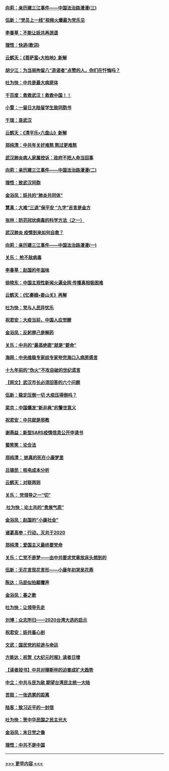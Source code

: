 #### [向莉：亲历建三江事件——中国法治路漫漫(三)](../pages/nsc993/n11831825.md?t=02021801) 
#### [伍新：“党员上一线”视频火爆最为党乐见](../pages/nsc993/n11838200.md?t=02021801) 
#### [李春草：不能让妖共再逍遥](../pages/nsc993/n11838102.md?t=02021801) 
#### [理悟：快逃(歌词)](../pages/nsc993/n11838083.md?t=02021801) 
#### [云鹤天：《菩萨蛮▪大柏地》新解](../pages/nsc993/n11838059.md?t=02021801) 
#### [胡少江：为当局拘留八“造谣者”点赞的人，你们在忏悔吗？](../pages/nsc993/n11836801.md?t=02021801) 
#### [吐为快：中共是最大病原体](../pages/nsc993/n11836748.md?t=02021801) 
#### [千百度：救救武汉！救救中国！！](../pages/nsc993/n11836145.md?t=02021801) 
#### [小雪：一留日大陆留学生致同胞书](../pages/nsc993/n11834624.md?t=02021801) 
#### [千瑞：哀武汉](../pages/nsc993/n11833647.md?t=02021801) 
#### [云鹤天：《清平乐▪六盘山》新解](../pages/nsc993/n11833611.md?t=02021801) 
#### [郑纯清：中共年关好难熬 熬过更难熬](../pages/nsc993/n11833489.md?t=02021801) 
#### [武汉肺炎病人家属控诉：政府不把人命当回事](../pages/nsc993/n11833205.md?t=02021801) 
#### [向莉：亲历建三江事件——中国法治路漫漫(二)](../pages/nsc993/n11829102.md?t=02021801) 
#### [理悟：致武汉同胞](../pages/nsc993/n11831522.md?t=02021801) 
#### [金浴凤：妖共的“肺炎共同体”](../pages/nsc993/n11829448.md?t=02021801) 
#### [慧真：大难“三退”保平安 “九字”吉言是金方](../pages/nsc993/n11829501.md?t=02021801) 
#### [张林：防范冠状病毒的科学方法（之一）](../pages/nsc993/n11828618.md?t=02021801) 
#### [武汉肺炎 疫情到来如何自救？](../pages/nsc993/n11827632.md?t=02021801) 
#### [向莉：亲历建三江事件——中国法治路漫漫(一)](../pages/nsc993/n11827190.md?t=02021801) 
#### [关乐： 枪不敌病毒](../pages/nsc993/n11826746.md?t=02021801) 
#### [李春草：赵国的年滋味](../pages/nsc993/n11826321.md?t=02021801) 
#### [徐晓东：中国主观性新闻火遍全网 传播真相极困难](../pages/nsc993/n11826508.md?t=02021801) 
#### [云鹤天：《忆秦娥▪娄山关》再解](../pages/nsc993/n11824682.md?t=02021801) 
#### [吐为快：党与人民异忧乐](../pages/nsc993/n11824660.md?t=02021801) 
#### [祝君安：大疫当前，中国人应觉醒](../pages/nsc993/n11821946.md?t=02021801) 
#### [金浴凤：反躬罪己是解药](../pages/nsc993/n11820280.md?t=02021801) 
#### [关乐：中共的“最高绝密”就是“要命”](../pages/nsc993/n11816946.md?t=02021801) 
#### [海网：中央维稳专家组专家夸完海口入病房感言](../pages/nsc993/n11815138.md?t=02021801) 
#### [十九年前的“伪火”不攻自破的世纪谎言](../pages/nsc993/n11813238.md?t=02021801) 
#### [【网文】武汉市长必须回答的六个问题](../pages/nsc993/n11813848.md?t=02021801) 
#### [伍新：稳定压倒一切 大疫压得倒吗？](../pages/nsc993/n11812634.md?t=02021801) 
#### [梁京：中国爆发“新非典”的警世意义](../pages/nsc993/n11812554.md?t=02021801) 
#### [祝君安：中共就是邪教](../pages/nsc993/n11812431.md?t=02021801) 
#### [谢燕益：新型SARS疫情信息公开申请书](../pages/nsc993/n11808840.md?t=02021801) 
#### [蜀笑笑：论合法](../pages/nsc993/n11808064.md?t=02021801) 
#### [郑纯清： 她真的死在小康梦里](../pages/nsc993/n11806623.md?t=02021801) 
#### [吕锡民：核电成本分析](../pages/nsc993/n11806284.md?t=02021801) 
#### [云鹤天：对联两则](../pages/nsc993/n11805957.md?t=02021801) 
#### [关乐： 党领导之一“切”](../pages/nsc993/n11804505.md?t=02021801) 
#### [ 吐为快：论土共的“贵族气质”](../pages/nsc993/n11804490.md?t=02021801) 
#### [金浴凤：赵国的“小康社会”](../pages/nsc993/n11804452.md?t=02021801) 
#### [诸葛高参：行动，灭共于2020](../pages/nsc993/n11804120.md?t=02021801) 
#### [郑纯清：爱国主义最终要党命](../pages/nsc993/n11802197.md?t=02021801) 
#### [关乐：亡党不是梦——由中共要求党章放床头想到的](../pages/nsc993/n11802156.md?t=02021801) 
#### [伍新：无花言现花言形——小康年初哭吴花燕](../pages/nsc993/n11800044.md?t=02021801) 
#### [陈达：马屁似拍颠覆声](../pages/nsc993/n11800010.md?t=02021801) 
#### [金浴凤：春之歌](../pages/nsc993/n11797687.md?t=02021801) 
#### [吐为快：让领导先走](../pages/nsc993/n11797512.md?t=02021801) 
#### [刘博：众志所归——2020台湾大选的启示](../pages/nsc993/n11796878.md?t=02021801) 
#### [祝君安：妖共畜心剖](../pages/nsc993/n11794273.md?t=02021801) 
#### [文武：国民党的前途与命运](../pages/nsc993/n11794198.md?t=02021801) 
#### [方能达：祝贺《大纪元时报》读者日增](../pages/nsc993/n11793807.md?t=02021801) 
#### [【读者投书】中共对穆斯林的迫害成扩大趋势](../pages/nsc993/n11791371.md?t=02021801) 
#### [中立：中共与民为敌 期望台湾民主统一大陆](../pages/nsc993/n11790392.md?t=02021801) 
#### [苦胆：一张选票的距离](../pages/nsc993/n11788914.md?t=02021801) 
#### [陆客：致习近平的一封信](../pages/nsc993/n11788867.md?t=02021801) 
#### [吐为快：贺中华民国之民主光大](../pages/nsc993/n11788618.md?t=02021801) 
#### [金浴凤：末日党之像](../pages/nsc993/n11787475.md?t=02021801) 
#### [理悟：中共不是中国](../pages/nsc993/n11787463.md?t=02021801) 

----
#### [ >>> 更早内容 <<< ](../indexes/nsc993-earlier.md)

